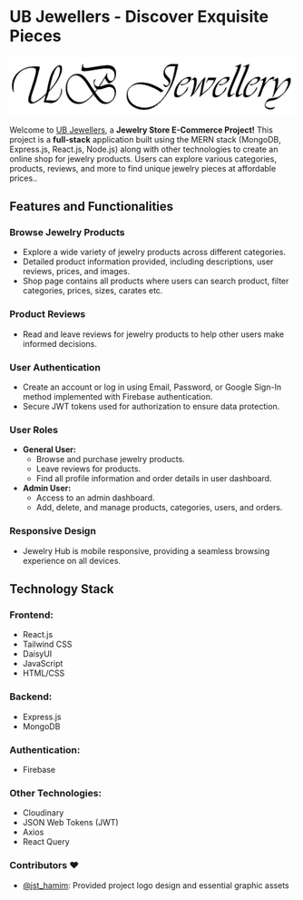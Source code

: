 # UB Jewellers - Discover Exquisite Pieces

![UB Jewellers](/public/logo.png)

Welcome to [UB Jewellers](https://ub-jewellers.web.app/), a **Jewelry Store E-Commerce Project!** This project is a **full-stack** application built using the MERN stack (MongoDB, Express.js, React.js, Node.js) along with other technologies to create an online shop for jewelry products. Users can explore various categories, products, reviews, and more to find unique jewelry pieces at affordable prices..

## Features and Functionalities

### Browse Jewelry Products

- Explore a wide variety of jewelry products across different categories.
- Detailed product information provided, including descriptions, user reviews, prices, and images.
- Shop page contains all products where users can search product, filter categories, prices, sizes, carates etc.

### Product Reviews

- Read and leave reviews for jewelry products to help other users make informed decisions.

### User Authentication

- Create an account or log in using Email, Password, or Google Sign-In method implemented with Firebase authentication.
- Secure JWT tokens used for authorization to ensure data protection.

### User Roles

- **General User:**
  - Browse and purchase jewelry products.
  - Leave reviews for products.
  - Find all profile information and order details in user dashboard.
- **Admin User:**
  - Access to an admin dashboard.
  - Add, delete, and manage products, categories, users, and orders.

### Responsive Design

- Jewelry Hub is mobile responsive, providing a seamless browsing experience on all devices.

## Technology Stack

### Frontend:

- React.js
- Tailwind CSS
- DaisyUI
- JavaScript
- HTML/CSS

### Backend:

- Express.js
- MongoDB

### Authentication:

- Firebase

### Other Technologies:

- Cloudinary
- JSON Web Tokens (JWT)
- Axios
- React Query

### Contributors ❤️

- [@jst_hamim](https://github.com/de-knight): Provided project logo design and essential graphic assets
